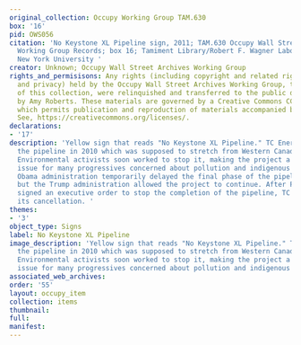 ```yaml
---
original_collection: Occupy Working Group TAM.630
box: '16'
pid: OWS056
citation: 'No Keystone XL Pipeline sign, 2011; TAM.630 Occupy Wall Street Archives
  Working Group Records; box 16; Tamiment Library/Robert F. Wagner Labor Archives,
  New York University '
creator: Unknown; Occupy Wall Street Archives Working Group
rights_and_permisisons: Any rights (including copyright and related rights to publicity
  and privacy) held by the Occupy Wall Street Archives Working Group, the creator
  of this collection, were relinquished and transferred to the public domain in 2013
  by Amy Roberts. These materials are governed by a Creative Commons CC0 license,
  which permits publication and reproduction of materials accompanied by full attribution.
  See, https://creativecommons.org/licenses/.
declarations:
- '17'
description: 'Yellow sign that reads "No Keystone XL Pipeline." TC Energy commisoned
  the pipeline in 2010 which was supposed to stretch from Western Canada to Texas.
  Environmental activists soon worked to stop it, making the project a mainstream
  issue for many progressives concerned about pollution and indigenous rights. The
  Obama administration temporarily delayed the final phase of the pipeline in 2015,
  but the Trump administration allowed the project to continue. After President Biden
  signed an executive order to stop the completion of the pipeline, TC Energy announced
  its cancellation. '
themes:
- '3'
object_type: Signs
label: No Keystone XL Pipeline
image_description: 'Yellow sign that reads "No Keystone XL Pipeline." TC Energy commisoned
  the pipeline in 2010 which was supposed to stretch from Western Canada to Texas.
  Environmental activists soon worked to stop it, making the project a mainstream
  issue for many progressives concerned about pollution and indigenous rights. '
associated_web_archives:
order: '55'
layout: occupy_item
collection: items
thumbnail:
full:
manifest:
---
```

